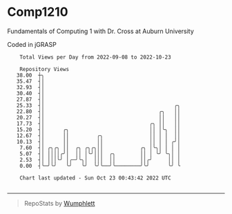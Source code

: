# Comp1210
Fundamentals of Computing 1 with Dr. Cross at Auburn University

Coded in jGRASP

```
    Total Views per Day from 2022-09-08 to 2022-10-23

    Repository Views
   38.00  ┼╮
   35.47  ┤│
   32.93  ┤│
   30.40  ┤│
   27.87  ┤│
   25.33  ┤│                                          ╭╮
   22.80  ┤│                                     ╭╮   ││
   20.27  ┤│                                     ││   ││
   17.73  ┤│                                  ╭╮ ││   ││
   15.20  ┤│      ╭╮                          ││ │╰╮  ││
   12.67  ┤│      ││         ╭╮               ││ │ │  ││
   10.13  ┤│      ││         ││               ││ │ │ ╭╯│
    7.60  ┤│ ╭╮╭╮ ││  ╭╮ ╭╮╭╮││            ╭╮ │╰╮│ │ │ │
    5.07  ┤│ ││││╭╯│  ││ │╰╯│││  ╭╮        ││ │ ╰╯ ╰╮│ │
    2.53  ┤│ │││╰╯ │╭─╯╰╮│  │││  ││        ││╭╯     ││ │
    0.00  ┤╰─╯╰╯   ╰╯   ╰╯  ╰╯╰──╯╰────────╯╰╯      ╰╯ ╰

    Chart last updated - Sun Oct 23 00:43:42 2022 UTC
    
```

---

> RepoStats by [Wumphlett](https://github.com/Wumphlett)
